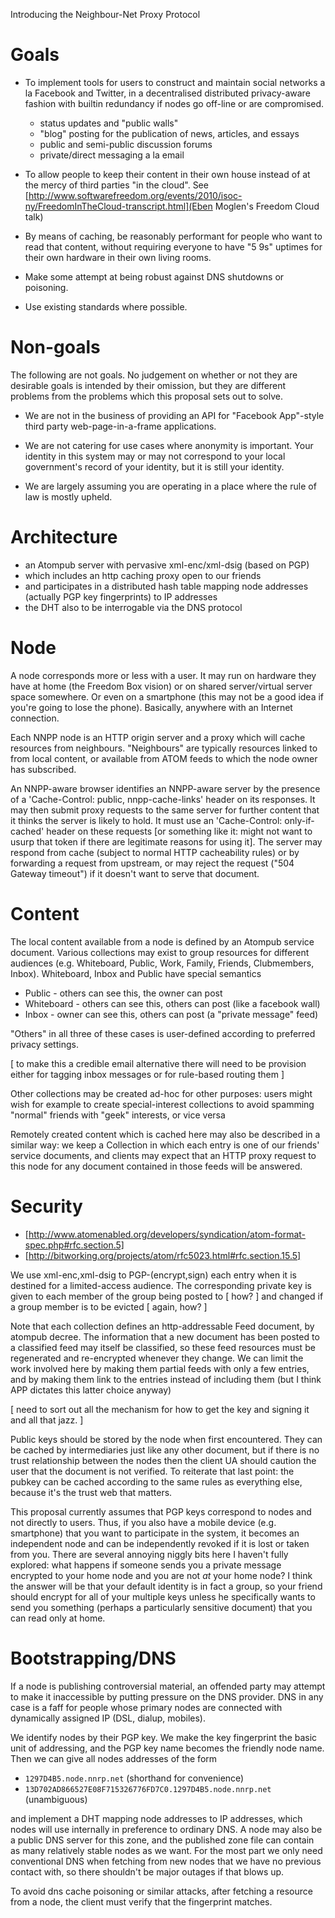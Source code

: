 Introducing the Neighbour-Net Proxy Protocol

# Goals

* To implement tools for users to construct and maintain social
  networks a la Facebook and Twitter, in a decentralised distributed
  privacy-aware fashion with builtin redundancy if nodes go off-line
  or are compromised.

  - status updates and "public walls"
  - "blog" posting for the publication of news, articles, and essays
  - public and semi-public discussion forums
  - private/direct messaging a la email

* To allow people to keep their content in their own house instead of
  at the mercy of third parties "in the cloud".  See [http://www.softwarefreedom.org/events/2010/isoc-ny/FreedomInTheCloud-transcript.html](Eben Moglen's
  Freedom Cloud talk)

* By means of caching, be reasonably performant for people who want to
  read that content, without requiring everyone to have "5 9s" uptimes
  for their own hardware in their own living rooms.

* Make some attempt at being robust against DNS shutdowns or poisoning.

* Use existing standards where possible.


# Non-goals

The following are not goals.  No judgement on whether or not they are
desirable goals is intended by their omission, but they are different
problems from the problems which this proposal sets out to solve.

- We are not in the business of providing an API for "Facebook
App"-style third party web-page-in-a-frame applications.

- We are not catering for use cases where anonymity is important.
Your identity in this system may or may not correspond to your local
government's record of your identity, but it is still your identity.

- We are largely assuming you are operating in a place where the rule
of law is mostly upheld.


# Architecture

- an Atompub server with pervasive xml-enc/xml-dsig (based on PGP)
- which includes an http caching proxy open to our friends
- and participates in a distributed hash table mapping node addresses 
  (actually PGP key fingerprints) to IP addresses
- the DHT also to be interrogable via the DNS protocol

# Node

A node corresponds more or less with a user.  It may run on hardware
they have at home (the Freedom Box vision) or on shared server/virtual
server space somewhere.  Or even on a smartphone (this may not be a
good idea if you're going to lose the phone).  Basically, anywhere
with an Internet connection.

Each NNPP node is an HTTP origin server and a proxy which will cache
resources from neighbours.  "Neighbours" are typically resources
linked to from local content, or available from ATOM feeds to which the
node owner has subscribed.

An NNPP-aware browser identifies an NNPP-aware server by the presence
of a 'Cache-Control: public, nnpp-cache-links' header on its
responses.  It may then submit proxy requests to the same server for
further content that it thinks the server is likely to hold.  It must
use an 'Cache-Control: only-if-cached' header on these requests [or
something like it: might not want to usurp that token if there are
legitimate reasons for using it].  The server may respond from cache
(subject to normal HTTP cacheability rules) or by forwarding a request
from upstream, or may reject the request ("504 Gateway timeout") if it
doesn't want to serve that document.

# Content

The local content available from a node is defined by an Atompub
service document.  Various collections may exist to group resources
for different audiences (e.g. Whiteboard, Public, Work, Family, Friends,
Clubmembers, Inbox).  Whiteboard, Inbox and Public have special semantics

* Public - others can see this, the owner can post
* Whiteboard - others can see this, others can post (like a facebook wall)
* Inbox - owner can see this, others can post (a "private message" feed)

"Others" in all three of these cases is user-defined according to
preferred privacy settings.

[ to make this a credible email alternative there will need to be
provision either for tagging inbox messages or for rule-based routing
them ]

Other collections may be created ad-hoc for other purposes: users
might wish for example to create special-interest collections to avoid
spamming "normal" friends with "geek" interests, or vice versa

Remotely created content which is cached here may also be described in
a similar way: we keep a Collection in which each entry is one of our
friends' service documents, and clients may expect that an HTTP proxy
request to this node for any document contained in those feeds will be
answered.

# Security

* [http://www.atomenabled.org/developers/syndication/atom-format-spec.php#rfc.section.5]
* [http://bitworking.org/projects/atom/rfc5023.html#rfc.section.15.5]

We use xml-enc,xml-dsig to PGP-(encrypt,sign) each entry when it is
destined for a limited-access audience.  The corresponding private key
is given to each member of the group being posted to [ how? ] and
changed if a group member is to be evicted [ again, how? ]

Note that each collection defines an http-addressable Feed document,
by atompub decree.  The information that a new document has been
posted to a classified feed may itself be classified, so these feed
resources must be regenerated and re-encrypted whenever they change.
We can limit the work involved here by making them partial feeds with
only a few entries, and by making them link to the entries instead of
including them (but I think APP dictates this latter choice anyway)

[ need to sort out all the mechanism for how to get the key and
signing it and all that jazz.  ]

Public keys should be stored by the node when first encountered.  They
can be cached by intermediaries just like any other document, but if
there is no trust relationship between the nodes then the client UA
should caution the user that the document is not verified.  To
reiterate that last point: the pubkey can be cached according to the
same rules as everything else, because it's the trust web that
matters.

This proposal currently assumes that PGP keys correspond to nodes and
not directly to users.  Thus, if you also have a mobile device
(e.g. smartphone) that you want to participate in the system, it
becomes an independent node and can be independently revoked if it is
lost or taken from you.  There are several annoying niggly bits here I
haven't fully explored: what happens if someone sends you a private
message encrypted to your home node and you are not *at* your home
node?  I think the answer will be that your default identity is in
fact a group, so your friend should encrypt for all of your multiple
keys unless he specifically wants to send you something (perhaps a
particularly sensitive document) that you can read only at home.


# Bootstrapping/DNS

If a node is publishing controversial material, an offended party may
attempt to make it inaccessible by putting pressure on the DNS
provider.  DNS in any case is a faff for people whose primary nodes
are connected with dynamically assigned IP (DSL, dialup, mobiles).

We identify nodes by their PGP key.  We make the key fingerprint the
basic unit of addressing, and the PGP key name becomes the friendly
node name.  Then we can give all nodes addresses of the form

* `1297D4B5.node.nnrp.net` (shorthand for convenience)
* `13D702AD866527E08F715326776FD7C0.1297D4B5.node.nnrp.net` (unambiguous)

and implement a DHT mapping node addresses to IP addresses, which
nodes will use internally in preference to ordinary DNS.  A node may
also be a public DNS server for this zone, and the published zone file
can contain as many relatively stable nodes as we want.  For the most
part we only need conventional DNS when fetching from new nodes that
we have no previous contact with, so there shouldn't be major outages
if that blows up.

To avoid dns cache poisoning or similar attacks, after fetching a
resource from a node, the client must verify that the fingerprint
matches.

